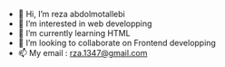 - 👋 Hi, I’m reza abdolmotallebi  
- 👀 I’m interested in web developping
- 🌱 I’m currently learning HTML
- 💞️ I’m looking to collaborate on Frontend developping
- 📫 My email : rza.1347@gmail.com
<!---
rzair/rzair is a ✨ special ✨ repository because its `README.md` (this file) appears on your GitHub profile.
You can click the Preview link to take a look at your changes.
--->
